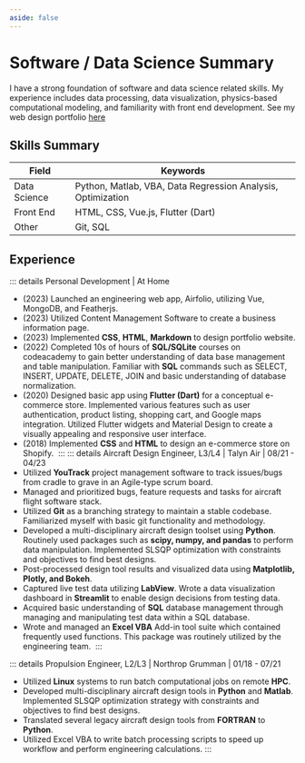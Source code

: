 ```yaml
---
aside: false
---
```


# Software / Data Science Summary

I have a strong foundation of software and data science related skills. My experience includes data processing, data visualization, physics-based computational modeling, and familiarity with front end development. See my web design portfolio <a href="https://www.danielsdigitaldesigns.com">here</a>

## Skills Summary

| Field        | Keywords                                                    |
| ------------ | ----------------------------------------------------------- |
| Data Science | Python, Matlab, VBA, Data Regression Analysis, Optimization |
| Front End    | HTML, CSS, Vue.js, Flutter (Dart)                           |
| Other        | Git, SQL                                                    |

## Experience

::: details Personal Development | At Home

- (2023) Launched an engineering web app, Airfolio, utilizing Vue, MongoDB, and Featherjs.
- (2023) Utilized Content Management Software to create a business information page.
- (2023) Implemented **CSS**, **HTML**, **Markdown** to design portfolio website.
- (2022) Completed 10s of hours of **SQL/SQLite** courses on codeacademy to gain better understanding of data base management and table manipulation. Familiar with **SQL** commands such as SELECT, INSERT, UPDATE, DELETE, JOIN and basic understanding of database normalization.
- (2020) Designed basic app using **Flutter (Dart)** for a conceptual e-commerce store. Implemented various features such as user authentication, product listing, shopping cart, and Google maps integration. Utilized Flutter widgets and Material Design to create a visually appealing and responsive user interface.
- (2018) Implemented **CSS** and **HTML** to design an e-commerce store on Shopify. 
  :::
  ::: details Aircraft Design Engineer, L3/L4 | Talyn Air | 08/21 - 04/23
- Utilized **YouTrack** project management software to track issues/bugs from cradle to grave in an Agile-type scrum board.
- Managed and prioritized bugs, feature requests and tasks for aircraft flight software stack.
- Utilized **Git** as a branching strategy to maintain a stable codebase. Familiarized myself with basic git functionality and methodology.
- Developed a multi-disciplinary aircraft design toolset using **Python**. Routinely used packages such as **scipy, numpy, and pandas** to perform data manipulation. Implemented SLSQP optimization with constraints and objectives to find best designs.
- Post-processed design tool results and visualized data using **Matplotlib, Plotly, and Bokeh**.
- Captured live test data utilizing **LabView**. Wrote a data visualization dashboard in **Streamlit** to enable design decisions from testing data.
- Acquired basic understanding of **SQL** database management through managing and manipulating test data within a SQL database.
- Wrote and managed an **Excel VBA** Add-in tool suite which contained frequently used functions. This package was routinely utilized by the engineering team. 
  :::

::: details Propulsion Engineer, L2/L3 | Northrop Grumman | 01/18 - 07/21

- Utilized **Linux** systems to run batch computational jobs on remote **HPC**.
- Developed multi-disciplinary aircraft design tools in **Python** and **Matlab**. Implemented SLSQP optimization strategy with constraints and objectives to find best designs.
- Translated several legacy aircraft design tools from **FORTRAN** to **Python**.
- Utilized Excel VBA to write batch processing scripts to speed up workflow and perform engineering calculations.
  :::
